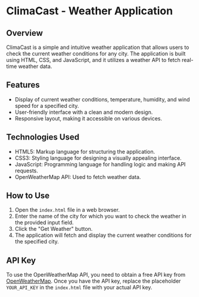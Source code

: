 # ClimaCast - Weather Application

## Overview
ClimaCast is a simple and intuitive weather application that allows users to check the current weather conditions for any city. The application is built using HTML, CSS, and JavaScript, and it utilizes a weather API to fetch real-time weather data.

## Features
- Display of current weather conditions, temperature, humidity, and wind speed for a specified city.
- User-friendly interface with a clean and modern design.
- Responsive layout, making it accessible on various devices.

## Technologies Used
- HTML5: Markup language for structuring the application.
- CSS3: Styling language for designing a visually appealing interface.
- JavaScript: Programming language for handling logic and making API requests.
- OpenWeatherMap API: Used to fetch weather data.

## How to Use
1. Open the `index.html` file in a web browser.
2. Enter the name of the city for which you want to check the weather in the provided input field.
3. Click the "Get Weather" button.
4. The application will fetch and display the current weather conditions for the specified city.

## API Key
To use the OpenWeatherMap API, you need to obtain a free API key from [OpenWeatherMap](https://openweathermap.org/api). Once you have the API key, replace the placeholder `YOUR_API_KEY` in the `index.html` file with your actual API key.

